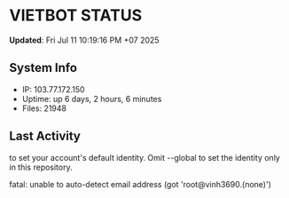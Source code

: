 # VIETBOT STATUS
**Updated**: Fri Jul 11 10:19:16 PM +07 2025

## System Info
- IP: 103.77.172.150
- Uptime: up 6 days, 2 hours, 6 minutes
- Files: 21948

## Last Activity

to set your account's default identity.
Omit --global to set the identity only in this repository.

fatal: unable to auto-detect email address (got 'root@vinh3690.(none)')
